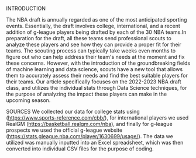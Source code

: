 INTRODUCTION

The NBA draft is annually regarded as one of the most anticipated sporting events. Essentially, the draft involves college, international, and a recent addition of g-league players being drafted by each of the 30 NBA teams.In preparation for the draft, all these teams send professional scouts to analyze these players and see how they can provide a proper fit for their teams. The scouting process can typically take weeks even months to figure out who can help address their team's needs at the moment and fix these concerns. However, with the introduction of the groundbreaking fields of machine learning and data science, scouts have a new tool that allows them to accurately assess their needs and find the best suitable players for their teams. Our article specifically focuses on the 2022-2023 NBA draft class, and utilizes the individual stats through Data Science techniques, for the purpose of analyzing the impact these players can make in the upcoming season.  


SOURCES
We collected our data for college stats using  (https://www.sports-reference.com/cbb/), for international players we used RealGM (https://basketball.realgm.com/nba), and finally for g-league prospects we used the official g-league website (https://stats.gleague.nba.com/player/1630699/usage/). The data we utilized was manually inputted into an Excel spreadsheet, which was then converted into individual CSV files for the purpose of coding. 
